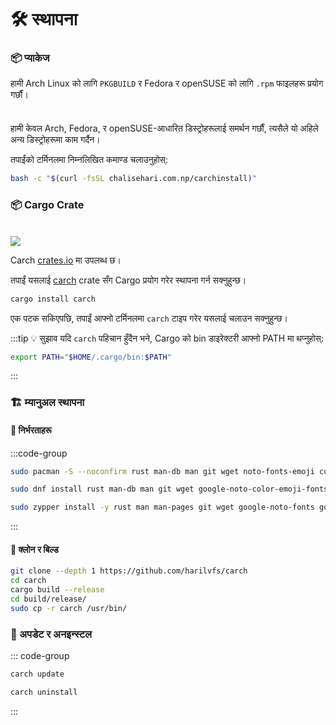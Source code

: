 # 🛠️ स्थापना

### 📦 प्याकेज

हामी Arch Linux को लागि `PKGBUILD` र Fedora र openSUSE को लागि `.rpm` फाइलहरू प्रयोग गर्छौं।

<div class="danger custom-block" style="padding-top: 8px">

हामी केवल Arch, Fedora, र openSUSE-आधारित डिस्ट्रोहरूलाई समर्थन गर्छौं, त्यसैले यो अहिले अन्य डिस्ट्रोहरूमा काम गर्दैन।

</div>

तपाईंको टर्मिनलमा निम्नलिखित कमाण्ड चलाउनुहोस्:

```sh
bash -c "$(curl -fsSL chalisehari.com.np/carchinstall)"
```

### 📦 Cargo Crate

<br>

<img src="https://img.shields.io/crates/v/carch?style=for-the-badge&logo=rust&color=f5a97f&logoColor=fe640b&labelColor=171b22" >

Carch [crates.io](https://crates.io/) मा उपलब्ध छ।

तपाईं यसलाई [carch](https://crates.io/crates/carch) crate सँग Cargo प्रयोग गरेर स्थापना गर्न सक्नुहुन्छ।

```sh
cargo install carch
```

एक पटक सकिएपछि, तपाईं आफ्नो टर्मिनलमा `carch` टाइप गरेर यसलाई चलाउन सक्नुहुन्छ।

:::tip :bulb: सुझाव
यदि `carch` पहिचान हुँदैन भने, Cargo को bin डाइरेक्टरी आफ्नो PATH मा थप्नुहोस्:

```sh
export PATH="$HOME/.cargo/bin:$PATH"
```

:::

### 🏗️ म्यानुअल स्थापना

#### 📜 निर्भरताहरू

:::code-group

```sh [<i class="devicon-archlinux-plain"></i> Arch]
sudo pacman -S --noconfirm rust man-db man git wget noto-fonts-emoji curl bash-completion ttf-nerd-fonts-symbols ttf-jetbrains-mono-nerd cargo
```

```sh [<i class="devicon-fedora-plain"></i> Fedora]
sudo dnf install rust man-db man git wget google-noto-color-emoji-fonts google-noto-emoji-fonts jetbrains-mono-fonts-all bash-completion-devel curl cargo -y
```

```sh [<i class="devicon-opensuse-plain"></i>  openSUSE ]
sudo zypper install -y rust man man-pages git wget google-noto-fonts google-noto-coloremoji-fonts jetbrains-mono-fonts  symbols-only-nerd-fonts bash-completion curl 
```

:::

#### 🔧 क्लोन र बिल्ड

```sh
git clone --depth 1 https://github.com/harilvfs/carch
cd carch
cargo build --release
cd build/release/
sudo cp -r carch /usr/bin/
```

### 🔄 अपडेट र अनइन्स्टल

::: code-group

```sh [ 🔄 अपडेट ]
carch update
```

```sh [ 🗑️ अनइन्स्टल ]
carch uninstall
```

:::
